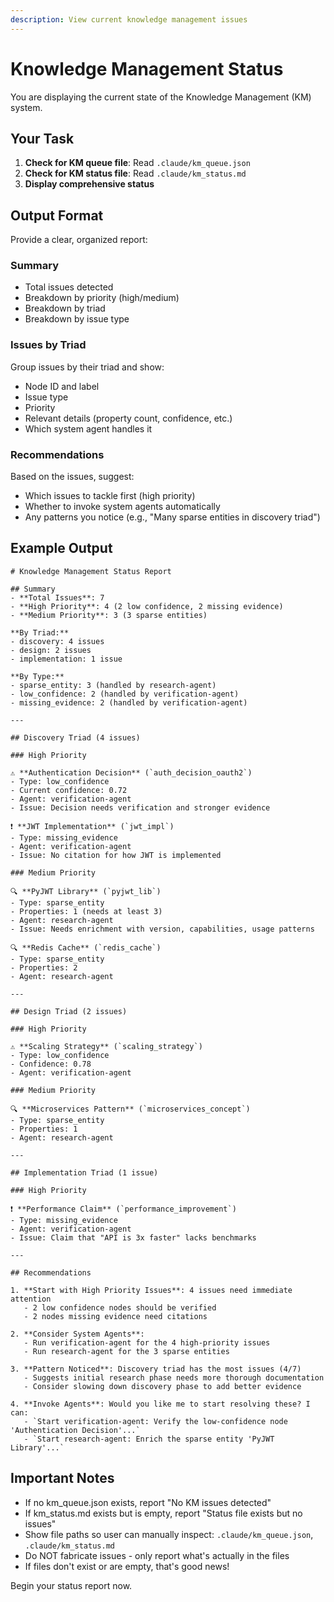 ```yaml
---
description: View current knowledge management issues
---
```


# Knowledge Management Status

You are displaying the current state of the Knowledge Management (KM) system.

## Your Task

1. **Check for KM queue file**: Read `.claude/km_queue.json`
2. **Check for KM status file**: Read `.claude/km_status.md`
3. **Display comprehensive status**

## Output Format

Provide a clear, organized report:

### Summary

- Total issues detected
- Breakdown by priority (high/medium)
- Breakdown by triad
- Breakdown by issue type

### Issues by Triad

Group issues by their triad and show:
- Node ID and label
- Issue type
- Priority
- Relevant details (property count, confidence, etc.)
- Which system agent handles it

### Recommendations

Based on the issues, suggest:
- Which issues to tackle first (high priority)
- Whether to invoke system agents automatically
- Any patterns you notice (e.g., "Many sparse entities in discovery triad")

## Example Output

```
# Knowledge Management Status Report

## Summary
- **Total Issues**: 7
- **High Priority**: 4 (2 low confidence, 2 missing evidence)
- **Medium Priority**: 3 (3 sparse entities)

**By Triad:**
- discovery: 4 issues
- design: 2 issues
- implementation: 1 issue

**By Type:**
- sparse_entity: 3 (handled by research-agent)
- low_confidence: 2 (handled by verification-agent)
- missing_evidence: 2 (handled by verification-agent)

---

## Discovery Triad (4 issues)

### High Priority

⚠️ **Authentication Decision** (`auth_decision_oauth2`)
- Type: low_confidence
- Current confidence: 0.72
- Agent: verification-agent
- Issue: Decision needs verification and stronger evidence

❗ **JWT Implementation** (`jwt_impl`)
- Type: missing_evidence
- Agent: verification-agent
- Issue: No citation for how JWT is implemented

### Medium Priority

🔍 **PyJWT Library** (`pyjwt_lib`)
- Type: sparse_entity
- Properties: 1 (needs at least 3)
- Agent: research-agent
- Issue: Needs enrichment with version, capabilities, usage patterns

🔍 **Redis Cache** (`redis_cache`)
- Type: sparse_entity
- Properties: 2
- Agent: research-agent

---

## Design Triad (2 issues)

### High Priority

⚠️ **Scaling Strategy** (`scaling_strategy`)
- Type: low_confidence
- Confidence: 0.78
- Agent: verification-agent

### Medium Priority

🔍 **Microservices Pattern** (`microservices_concept`)
- Type: sparse_entity
- Properties: 1
- Agent: research-agent

---

## Implementation Triad (1 issue)

### High Priority

❗ **Performance Claim** (`performance_improvement`)
- Type: missing_evidence
- Agent: verification-agent
- Issue: Claim that "API is 3x faster" lacks benchmarks

---

## Recommendations

1. **Start with High Priority Issues**: 4 issues need immediate attention
   - 2 low confidence nodes should be verified
   - 2 nodes missing evidence need citations

2. **Consider System Agents**:
   - Run verification-agent for the 4 high-priority issues
   - Run research-agent for the 3 sparse entities

3. **Pattern Noticed**: Discovery triad has the most issues (4/7)
   - Suggests initial research phase needs more thorough documentation
   - Consider slowing down discovery phase to add better evidence

4. **Invoke Agents**: Would you like me to start resolving these? I can:
   - `Start verification-agent: Verify the low-confidence node 'Authentication Decision'...`
   - `Start research-agent: Enrich the sparse entity 'PyJWT Library'...`
```

## Important Notes

- If no km_queue.json exists, report "No KM issues detected"
- If km_status.md exists but is empty, report "Status file exists but no issues"
- Show file paths so user can manually inspect: `.claude/km_queue.json`, `.claude/km_status.md`
- Do NOT fabricate issues - only report what's actually in the files
- If files don't exist or are empty, that's good news!

Begin your status report now.
